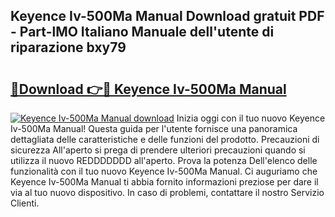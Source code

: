 ## Keyence Iv-500Ma Manual Download gratuit PDF - Part-lMO Italiano Manuale dell'utente di riparazione bxy79

# <h2><a href="http://dfe9h2g.blite.top/?on=Keyence+Iv-500Ma+Manual">🔗Download 👉🔴 Keyence Iv-500Ma Manual</a></h2>

[![Keyence Iv-500Ma Manual download](https://i.imgur.com/lujVjoI.png)](http://dfe9h2g.blite.top/?on=Keyence+Iv-500Ma+Manual)
Inizia oggi con il tuo nuovo Keyence Iv-500Ma Manual! Questa guida per l'utente fornisce una panoramica dettagliata delle caratteristiche e delle funzioni del prodotto. Precauzioni di sicurezza All'aperto si prega di prendere ulteriori precauzioni quando si utilizza il nuovo REDDDDDDD all'aperto. Prova la potenza Dell'elenco delle funzionalità con il tuo nuovo Keyence Iv-500Ma Manual. Ci auguriamo che Keyence Iv-500Ma Manual ti abbia fornito informazioni preziose per dare il via al tuo nuovo dispositivo. In caso di problemi, contattare il nostro Servizio Clienti.
